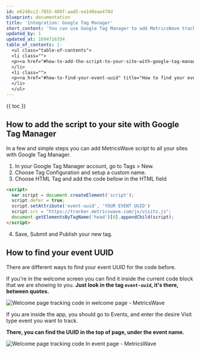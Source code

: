 ```yaml
---
id: e6248cc2-7855-480f-aad5-ea148eae478d
blueprint: documentation
title: 'Integration: Google Tag Manager'
short_content: 'You can use Google Tag Manager to add MetricsWave tracking code in your website easily.'
updated_by: 1
updated_at: 1694716354
table_of_contents: |-
  <ul class="table-of-contents">
  <li class="">
  <p><a href="#how-to-add-the-script-to-your-site-with-google-tag-manager" title="How to add the script to your site with Google Tag Manager">How to add the script to your site with Google Tag Manager</a></p>
  </li>
  <li class="">
  <p><a href="#how-to-find-your-event-uuid" title="How to find your event UUID">How to find your event UUID</a></p>
  </li>
  </ul>
---
```

{{ toc }}

## How to add the script to your site with Google Tag Manager

In a few and simple steps you can add MetricsWave script to all your sites with Google Tag Manager.

1. In your Google Tag Manager account, go to Tags > New.
2. Choose Tag Configuration and setup a custom name.
3. Choose HTML Tag and add the code bellow in the HTML field
```html
<script>
  var script = document.createElement('script');
  script.defer = true;
  script.setAttribute('event-uuid', 'YOUR EVENT UUID')
  script.src = "https://tracker.metricswave.com/js/visits.js";
  document.getElementsByTagName('head')[0].appendChild(script);
</script>
```
4. Save, Submit and Publish your new tag.

## How to find your event UUID

There are different ways to find your event UUID for the code before.

If you're in the welcome screen you can find it inside the current code block that we are showing to you. **Just look in the tag `event-uuid`, it's there, between quotes.**

![Welcome page tracking code in welcome page - MetricsWave](/storage/documentation/find-event-uuid-in-welcome-page.png)

If you are inside the app, you should go to Events, and enter the desire Visit type event you want to track.

**There, you can find the UUID in the top of page, under the event name.**

![Welcome page tracking code In event page - MetricsWave](/storage/documentation/find-event-uuid-in-event-page.png)